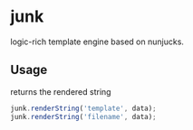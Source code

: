 # junk

logic-rich template engine based on nunjucks.


## Usage

returns the rendered string

```javascript
junk.renderString('template', data);
junk.renderString('filename', data);
```